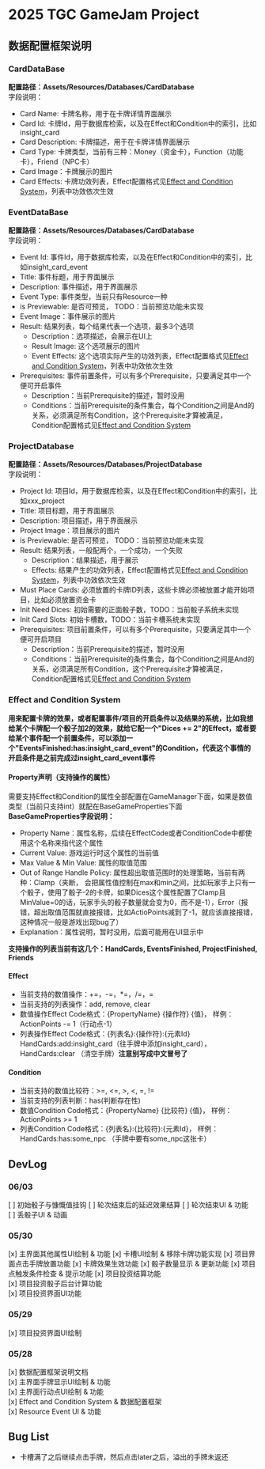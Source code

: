 # 2025 TGC GameJam Project

## 数据配置框架说明
### CardDataBase
**配置路径：Assets/Resources/Databases/CardDatabase**   
字段说明：  
* Card Name: 卡牌名称，用于在卡牌详情界面展示
* Card Id: 卡牌Id，用于数据库检索，以及在Effect和Condition中的索引，比如insight_card
* Card Description: 卡牌描述，用于在卡牌详情界面展示
* Card Type: 卡牌类型，当前有三种：Money（资金卡），Function（功能卡），Friend（NPC卡）
* Card Image：卡牌展示的图片
* Card Effects: 卡牌功效列表，Effect配置格式见<a href="### Effect and Condition System">Effect and Condition System</a>，列表中功效依次生效


### EventDataBase
**配置路径：Assets/Resources/Databases/CardDatabase**   
字段说明：  
* Event Id: 事件Id，用于数据库检索，以及在Effect和Condition中的索引，比如insight_card_event
* Title: 事件标题，用于界面展示
* Description: 事件描述，用于界面展示
* Event Type: 事件类型，当前只有Resource一种
* is Previewable: 是否可预览， TODO：当前预览功能未实现
* Event Image：事件展示的图片
* Result: 结果列表，每个结果代表一个选项，最多3个选项
  * Description：选项描述，会展示在UI上
  * Result Image: 这个选项展示的图片
  * Event Effects: 这个选项实际产生的功效列表，Effect配置格式见<a href="### Effect and Condition System">Effect and Condition System</a>，列表中功效依次生效
* Prerequisites: 事件前置条件，可以有多个Prerequisite，只要满足其中一个便可开启事件
  * Description：当前Prerequisite的描述，暂时没用
  * Conditions：当前Prerequisite的条件集合，每个Condition之间是And的关系，必须满足所有Condition，这个Prerequisite才算被满足，Condition配置格式见<a href="### Effect and Condition System">Effect and Condition System</a>  

### ProjectDatabase
**配置路径：Assets/Resources/Databases/ProjectDatabase**   
字段说明：  
* Project Id: 项目Id，用于数据库检索，以及在Effect和Condition中的索引，比如xxx_project
* Title: 项目标题，用于界面展示
* Description: 项目描述，用于界面展示
* Project Image：项目展示的图片
* is Previewable: 是否可预览， TODO：当前预览功能未实现
* Result: 结果列表，一般配两个，一个成功，一个失败
  * Description：结果描述，用于展示
  * Effects: 结果产生的功效列表，Effect配置格式见<a href="### Effect and Condition System">Effect and Condition System</a>，列表中功效依次生效
* Must Place Cards: 必须放置的卡牌ID列表，这些卡牌必须被放置才能开始项目，比如必须放置资金卡
* Init Need Dices: 初始需要的正面骰子数，TODO：当前骰子系统未实现
* Init Card Slots: 初始卡槽数，TODO：当前卡槽系统未实现
* Prerequisites: 项目前置条件，可以有多个Prerequisite，只要满足其中一个便可开启项目
  * Description：当前Prerequisite的描述，暂时没用
  * Conditions：当前Prerequisite的条件集合，每个Condition之间是And的关系，必须满足所有Condition，这个Prerequisite才算被满足，Condition配置格式见<a href="### Effect and Condition System">Effect and Condition System</a>  



### Effect and Condition System
**用来配置卡牌的效果，或者配置事件/项目的开启条件以及结果的系统，比如我想给某个卡牌配一个骰子加2的效果，就给它配一个"Dices += 2"的Effect，或者要给某个事件配一个前置条件，可以添加一个"EventsFinished:has:insight_card_event"的Condition，代表这个事情的开启条件是之前完成过insight_card_event事件**
#### Property声明（支持操作的属性）
需要支持Effect和Condition的属性全部配置在GameManager下面，如果是数值类型（当前只支持int）就配在BaseGameProperties下面  
**BaseGameProperties字段说明：**
* Property Name：属性名称，后续在EffectCode或者ConditionCode中都使用这个名称来指代这个属性
* Current Value: 游戏运行时这个属性的当前值
* Max Value & Min Value: 属性的取值范围
* Out of Range Handle Policy: 属性超出取值范围时的处理策略，当前有两种：Clamp（夹断， 会把属性值控制在max和min之间，比如玩家手上只有一个骰子，使用了骰子-2的卡牌，如果Dices这个属性配置了Clamp且MinValue=0的话，玩家手头的骰子数量就会变为0，而不是-1），Error（报错，超出取值范围就直接报错，比如ActioPoints减到了-1，就应该直接报错，这种情况一般是游戏出现bug了）
* Explanation：属性说明，暂时没用，后面可能用在UI显示中  

**支持操作的列表当前有这几个：HandCards, EventsFinished, ProjectFinished, Friends**

#### Effect
* 当前支持的数值操作：+=，-=，*=，/=，=
* 当前支持的列表操作：add, remove, clear
* 数值操作Effect Code格式：{PropertyName} {操作符} {值}， 样例：ActionPoints -= 1（行动点-1）
* 列表操作Effect Code格式：{列表名}:{操作符}:{元素Id} HandCards:add:insight_card（往手牌中添加insight_card）， HandCards:clear （清空手牌）**注意别写成中文冒号了**

#### Condition
* 当前支持的数值比较符：>=, <=, >, <, =, !=
* 当前支持的列表判断：has(判断存在性)
* 数值Condition Code格式：{PropertyName} {比较符} {值}， 样例：ActionPoints >= 1 
* 列表Condition Code格式：{列表名}:{比较符}:{元素Id}， 样例：HandCards:has:some_npc （手牌中要有some_npc这张卡） 

## DevLog
### 06/03
[ ] 初始骰子与慷慨值挂钩
[ ] 轮次结束后的延迟效果结算
[ ] 轮次结束UI & 功能  
[ ] 丢骰子UI & 动画  

### 05/30

[x] 主界面其他属性UI绘制 & 功能
[x] 卡槽UI绘制 & 移除卡牌功能实现
[x] 项目界面点击手牌放置功能 
[x] 卡牌效果生效功能
[x] 骰子数量显示 & 更新功能
[x] 项目点触发条件检查 & 提示功能
[x] 项目投资结算功能  
[x] 项目投资骰子后台计算功能  
[x] 项目投资界面UI功能  

### 05/29
[x] 项目投资界面UI绘制  

### 05/28
[x] 数据配置框架说明文档  
[x] 主界面手牌显示UI绘制 & 功能  
[x] 主界面行动点UI绘制 & 功能  
[x] Effect and Condition System & 数据配置框架  
[x] Resource Event UI & 功能  

## Bug List
* 卡槽满了之后继续点击手牌，然后点击later之后，溢出的手牌未返还